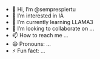 - 👋 Hi, I’m @semprespiertu
- 👀 I’m interested in IA
- 🌱 I’m currently learning LLAMA3
- 💞️ I’m looking to collaborate on ...
- 📫 How to reach me ...
- 😄 Pronouns: ...
- ⚡ Fun fact: ...

<!---
semprespiertu/semprespiertu is a ✨ special ✨ repository because its `README.md` (this file) appears on your GitHub profile.
You can click the Preview link to take a look at your changes.
--->
